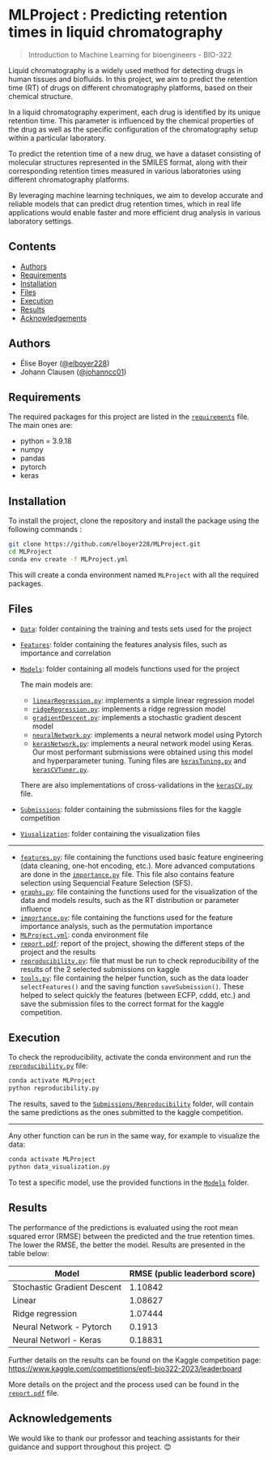 # MLProject : Predicting retention times in liquid chromatography


> Introduction to Machine Learning for bioengineers - BIO-322


Liquid chromatography is a widely used method for detecting drugs in human tissues and biofluids. In this project, we aim to predict the retention time (RT) of drugs on different chromatography platforms, based on their chemical structure.

In a liquid chromatography experiment, each drug is identified by its unique retention time. This parameter is influenced by the chemical properties of the drug as well as the specific configuration of the chromatography setup within a particular laboratory.

To predict the retention time of a new drug, we have a dataset consisting of molecular structures represented in the SMILES format, along with their corresponding retention times measured in various laboratories using different chromatography platforms.

By leveraging machine learning techniques, we aim to develop accurate and reliable models that can predict drug retention times, which in real life applications would enable faster and more efficient drug analysis in various laboratory settings.

## Contents

- [Authors](#authors)
- [Requirements](#requirements)
- [Installation](#installation)
- [Files](#files)
- [Execution](#execution)
- [Results](#results)
- [Acknowledgements](#acknowledgements)

## Authors

* Élise Boyer ([@elboyer228](https://github.com/elboyer228))
* Johann Clausen ([@johanncc01](https://github.com/Johanncc01))

## Requirements
The required packages for this project are listed in the [`requirements`](MLProject.yml) file. The main ones are: 
- python = 3.9.18
- numpy
- pandas
- pytorch
- keras


## Installation

To install the project, clone the repository and install the package using the following commands :
    
```bash
git clone https://github.com/elboyer228/MLProject.git
cd MLProject
conda env create -f MLProject.yml
```
This will create a conda environment named `MLProject` with all the required packages.

## Files
- [`Data`](Data): folder containing the training and tests sets used for the project
- [`Features`](Features): folder containing the features analysis files, such as importance and correlation
- [`Models`](Models): folder containing all models functions used for the project
    
    The main models are:
    - [`linearRegression.py`](Models/linearRegression.py): implements a simple linear regression model
    - [`ridgeRegression.py`](Models/ridgeRegression.py): implements a ridge regression model
    - [`gradientDescent.py`](Models/gradientDescent.py): implements a stochastic gradient descent model
    - [`neuralNetwork.py`](Models/neuralNetwork.py): implements a neural network model using Pytorch
    - [`kerasNetwork.py`](Models/kerasNetwork.py): implements a neural network model using Keras. Our most performant submissions were obtained using this model and hyperparameter tuning. Tuning files are [`kerasTuning.py`](Models/kerasTuning.py) and [`kerasCVTuner.py`](Models/kerasCVTuner.py). 

    There are also implementations of cross-validations in the [`kerasCV.py`](Models/kerasCV.py) file.


- [`Submissions`](Submissions): folder containing the submissions files for the kaggle competition
- [`Viusalization`](Visualization): folder containing the visualization files

---
- [`features.py`](features.py): file containing the functions used basic feature engineering (data cleaning, one-hot encoding, etc.). More advanced computations are done in the [`importance.py`](importance.py) file. This file also contains feature selection using Sequencial Feature Selection (SFS).
- [`graphs.py`](graphs.py): file containing the functions used for the visualization of the data and models results, such as the RT distribution or parameter influence
- [`importance.py`](importance.py): file containing the functions used for the feature importance analysis, such as the permutation importance
- [`MLProject.yml`](MLProject.yml): conda environment file
- [`report.pdf`](report.pdf): report of the project, showing the different steps of the project and the results
- [`reproducibility.py`](reproducibility.py): file that must be run to check reproducibility of the results of the 2 selected submissions on kaggle
- [`tools.py`](tools.py): file containing the helper function, such as the data loader `selectFeatures()` and the saving function `saveSubmission()`. These helped to select quickly the features (between ECFP, cddd, etc.) and save the submission files to the correct format for the kaggle competition.

## Execution
To check the reproducibility, activate the conda environment and run the [`reproducibility.py`](reproducibility.py) file:

```bash
conda activate MLProject
python reproducibility.py
```
The results, saved to the [`Submissions/Reproducibility`](Submissions/Reproducibility) folder, will contain the same predictions as the ones submitted to the kaggle competition.

---

Any other function can be run in the same way, for example to visualize the data:

```bash
conda activate MLProject
python data_visualization.py
```

To test a specific model, use the provided functions in the [`Models`](Models) folder.
## Results
The performance of the predictions is evaluated using the root mean squared error (RMSE) between the predicted and the true retention times. The lower the RMSE, the better the model. Results are presented in the table below:

| Model | RMSE (public leaderbord score) |
| --- | --- |
| Stochastic Gradient Descent | 1.10842 |
| Linear | 1.08627 |
| Ridge regression | 1.07444 |
| Neural Network - Pytorch | 0.1913 |
| Neural Networl - Keras | 0.18831 |

Further details on the results can be found on the Kaggle competition page: https://www.kaggle.com/competitions/epfl-bio322-2023/leaderboard

More details on the project and the process used can be found in the [`report.pdf`](report.pdf) file.

## Acknowledgements
We would like to thank our professor and teaching assistants for their guidance and support throughout this project. 😊